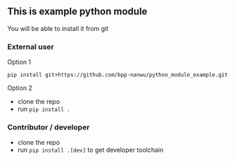## This is example python module

You will be able to install it from git


### External user
Option 1
```
pip install git+https://github.com/bpp-nanwu/python_module_example.git
```

Option 2
- clone the repo
- run `pip install .`


### Contributor / developer
- clone the repo
- run `pip install .[dev]` to get developer toolchain

